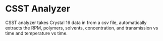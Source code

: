 # CSST Analyzer

CSST analyzer takes Crystal 16 data in from a csv file, automatically extracts the 
RPM, polymers, solvents, concentration, and transmission vs time and temperature vs time.
